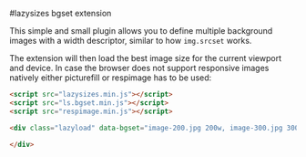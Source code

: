 #lazysizes bgset extension

This simple and small plugin allows you to define multiple background images with a width descriptor, similar to how ``img.srcset`` works.

The extension will then load the best image size for the current viewport and device. In case the browser does not support responsive images natively either picturefill or respimage has to be used:

```html
<script src="lazysizes.min.js"></script>
<script src="ls.bgset.min.js"></script>
<script src="respimage.min.js"></script>

<div class="lazyload" data-bgset="image-200.jpg 200w, image-300.jpg 300w, image-400.jpg 400w">

</div>
```
